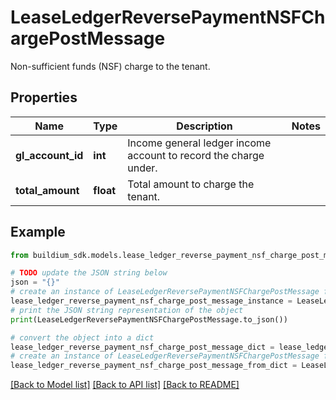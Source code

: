 # LeaseLedgerReversePaymentNSFChargePostMessage

Non-sufficient funds (NSF) charge to the tenant.

## Properties

Name | Type | Description | Notes
------------ | ------------- | ------------- | -------------
**gl_account_id** | **int** | Income general ledger income account to record the charge under. | 
**total_amount** | **float** | Total amount to charge the tenant. | 

## Example

```python
from buildium_sdk.models.lease_ledger_reverse_payment_nsf_charge_post_message import LeaseLedgerReversePaymentNSFChargePostMessage

# TODO update the JSON string below
json = "{}"
# create an instance of LeaseLedgerReversePaymentNSFChargePostMessage from a JSON string
lease_ledger_reverse_payment_nsf_charge_post_message_instance = LeaseLedgerReversePaymentNSFChargePostMessage.from_json(json)
# print the JSON string representation of the object
print(LeaseLedgerReversePaymentNSFChargePostMessage.to_json())

# convert the object into a dict
lease_ledger_reverse_payment_nsf_charge_post_message_dict = lease_ledger_reverse_payment_nsf_charge_post_message_instance.to_dict()
# create an instance of LeaseLedgerReversePaymentNSFChargePostMessage from a dict
lease_ledger_reverse_payment_nsf_charge_post_message_from_dict = LeaseLedgerReversePaymentNSFChargePostMessage.from_dict(lease_ledger_reverse_payment_nsf_charge_post_message_dict)
```
[[Back to Model list]](../README.md#documentation-for-models) [[Back to API list]](../README.md#documentation-for-api-endpoints) [[Back to README]](../README.md)


